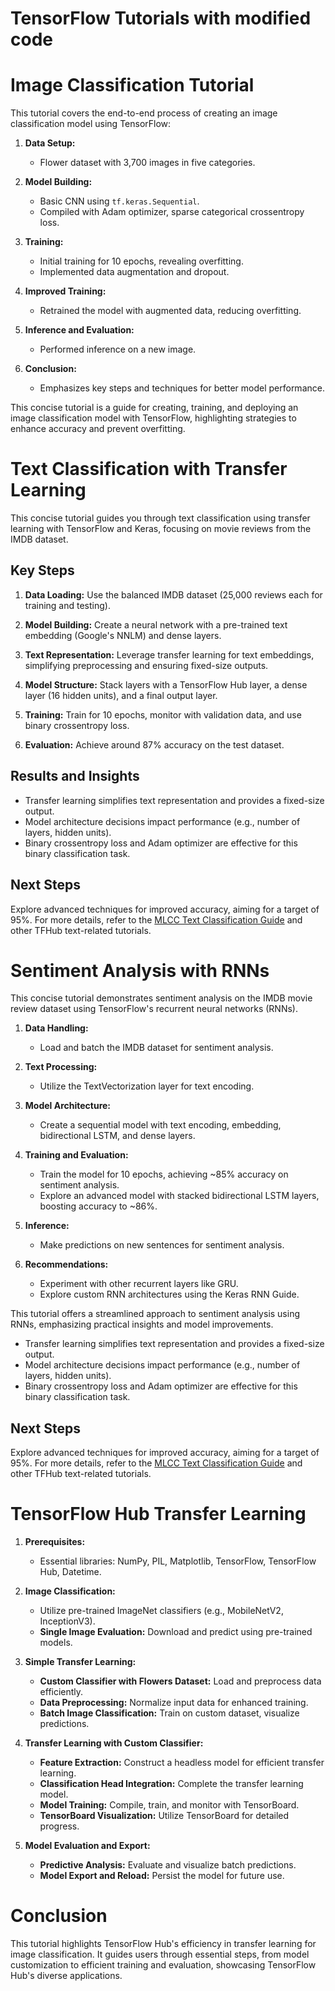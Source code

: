 # TensorFlow Tutorials with modified code


# Image Classification Tutorial 

This tutorial covers the end-to-end process of creating an image classification model using TensorFlow:

1. **Data Setup:**
   - Flower dataset with 3,700 images in five categories.

2. **Model Building:**
   - Basic CNN using `tf.keras.Sequential`.
   - Compiled with Adam optimizer, sparse categorical crossentropy loss.

3. **Training:**
   - Initial training for 10 epochs, revealing overfitting.
   - Implemented data augmentation and dropout.

4. **Improved Training:**
   - Retrained the model with augmented data, reducing overfitting.

5. **Inference and Evaluation:**
   - Performed inference on a new image.

6. **Conclusion:**
   - Emphasizes key steps and techniques for better model performance.

This concise tutorial is a guide for creating, training, and deploying an image classification model with TensorFlow, highlighting strategies to enhance accuracy and prevent overfitting.


# Text Classification with Transfer Learning

This concise tutorial guides you through text classification using transfer learning with TensorFlow and Keras, focusing on movie reviews from the IMDB dataset.

## Key Steps

1. **Data Loading:** Use the balanced IMDB dataset (25,000 reviews each for training and testing).

2. **Model Building:** Create a neural network with a pre-trained text embedding (Google's NNLM) and dense layers.

3. **Text Representation:** Leverage transfer learning for text embeddings, simplifying preprocessing and ensuring fixed-size outputs.

4. **Model Structure:** Stack layers with a TensorFlow Hub layer, a dense layer (16 hidden units), and a final output layer.

5. **Training:** Train for 10 epochs, monitor with validation data, and use binary crossentropy loss.

6. **Evaluation:** Achieve around 87% accuracy on the test dataset.

## Results and Insights

- Transfer learning simplifies text representation and provides a fixed-size output.
- Model architecture decisions impact performance (e.g., number of layers, hidden units).
- Binary crossentropy loss and Adam optimizer are effective for this binary classification task.

## Next Steps

Explore advanced techniques for improved accuracy, aiming for a target of 95%. For more details, refer to the [MLCC Text Classification Guide](#) and other TFHub text-related tutorials.



# Sentiment Analysis with RNNs

This concise tutorial demonstrates sentiment analysis on the IMDB movie review dataset using TensorFlow's recurrent neural networks (RNNs).

1. **Data Handling:**
   - Load and batch the IMDB dataset for sentiment analysis.

2. **Text Processing:**
   - Utilize the TextVectorization layer for text encoding.

3. **Model Architecture:**
   - Create a sequential model with text encoding, embedding, bidirectional LSTM, and dense layers.

4. **Training and Evaluation:**
   - Train the model for 10 epochs, achieving ~85% accuracy on sentiment analysis.
   - Explore an advanced model with stacked bidirectional LSTM layers, boosting accuracy to ~86%.

5. **Inference:**
   - Make predictions on new sentences for sentiment analysis.

6. **Recommendations:**
   - Experiment with other recurrent layers like GRU.
   - Explore custom RNN architectures using the Keras RNN Guide.

This tutorial offers a streamlined approach to sentiment analysis using RNNs, emphasizing practical insights and model improvements.

- Transfer learning simplifies text representation and provides a fixed-size output.
- Model architecture decisions impact performance (e.g., number of layers, hidden units).
- Binary crossentropy loss and Adam optimizer are effective for this binary classification task.

## Next Steps

Explore advanced techniques for improved accuracy, aiming for a target of 95%. For more details, refer to the [MLCC Text Classification Guide](#) and other TFHub text-related tutorials.


# TensorFlow Hub Transfer Learning

1. **Prerequisites:**
   -  Essential libraries: NumPy, PIL, Matplotlib, TensorFlow, TensorFlow Hub, Datetime.

2. **Image Classification:**
   -  Utilize pre-trained ImageNet classifiers (e.g., MobileNetV2, InceptionV3).
   -  **Single Image Evaluation:** Download and predict using pre-trained models.

3. **Simple Transfer Learning:**
   -  **Custom Classifier with Flowers Dataset:** Load and preprocess data efficiently.
   -  **Data Preprocessing:** Normalize input data for enhanced training.
   -  **Batch Image Classification:** Train on custom dataset, visualize predictions.

4. **Transfer Learning with Custom Classifier:**
   - **Feature Extraction:** Construct a headless model for efficient transfer learning.
   - **Classification Head Integration:** Complete the transfer learning model.
   - **Model Training:** Compile, train, and monitor with TensorBoard.
   - **TensorBoard Visualization:** Utilize TensorBoard for detailed progress.

5. **Model Evaluation and Export:**
   - **Predictive Analysis:** Evaluate and visualize batch predictions.
   - **Model Export and Reload:** Persist the model for future use.

# Conclusion

This tutorial highlights TensorFlow Hub's efficiency in transfer learning for image classification. It guides users through essential steps, from model customization to efficient training and evaluation, showcasing TensorFlow Hub's diverse applications.


